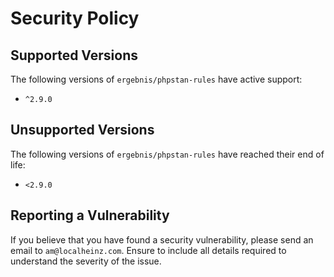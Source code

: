 # Security Policy

## Supported Versions

The following versions of `ergebnis/phpstan-rules` have active support:

- `^2.9.0`

## Unsupported Versions

The following versions of `ergebnis/phpstan-rules` have reached their end of life:

- `<2.9.0`

## Reporting a Vulnerability

If you believe that you have found a security vulnerability, please send an email to `am@localheinz.com`. Ensure to include all details required to understand the severity of the issue.
